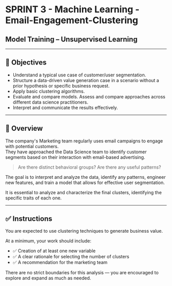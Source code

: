 # SPRINT 3 - Machine Learning - Email-Engagement-Clustering

## Model Training – Unsupervised Learning

---

## 🎯 Objectives

- Understand a typical use case of customer/user segmentation.  
- Structure a data-driven value generation case in a scenario without a prior hypothesis or specific business request.  
- Apply basic clustering algorithms.  
- Evaluate and compare models. Assess and compare approaches across different data science practitioners.  
- Interpret and communicate the results effectively.

---

## 📄 Overview

The company's Marketing team regularly uses email campaigns to engage with potential customers.  
They have approached the Data Science team to identify customer segments based on their interaction with email-based advertising.

> Are there distinct behavioral groups? Are there any useful patterns?

The goal is to interpret and analyze the data, identify any patterns, engineer new features, and train a model that allows for effective user segmentation.

It is essential to analyze and characterize the final clusters, identifying the specific traits of each one.

---

## ✅ Instructions

You are expected to use clustering techniques to generate business value.

At a minimum, your work should include:

- ✅ Creation of at least one new variable  
- ✅ A clear rationale for selecting the number of clusters  
- ✅ A recommendation for the marketing team

There are no strict boundaries for this analysis — you are encouraged to explore and expand as much as needed.
